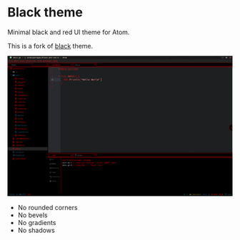 # Black theme

Minimal black and red UI theme for Atom.

This is a fork of [black](https://atom.io/packages/black-ui) theme.

![](https://raw.githubusercontent.com/KaiserGald/black-and-red-ui/master/black-and-red.png)

* No rounded corners
* No bevels
* No gradients
* No shadows

